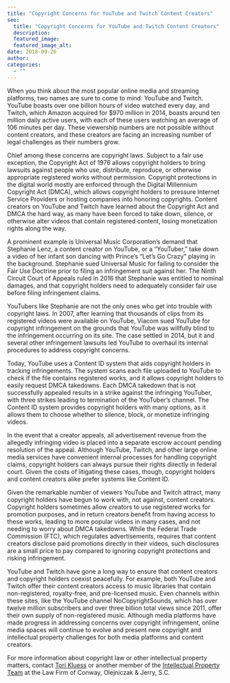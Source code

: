 ```yaml
---
title: "Copyright Concerns for YouTube and Twitch Content Creators"
seo:
  title: "Copyright Concerns for YouTube and Twitch Content Creators"
  description:
  featured_image:
  featured_image_alt:
date: 2018-09-26
author:
categories:
  - ""
---
```


When you think about the most popular online media and streaming platforms, two names are sure to come to mind: YouTube and Twitch. YouTube boasts over one billion hours of video watched every day, and Twitch, which Amazon acquired for $970 million in 2014, boasts around ten million daily active users, with each of these users watching an average of 106 minutes per day. These viewership numbers are not possible without content creators, and these creators are facing an increasing number of legal challenges as their numbers grow.

Chief among these concerns are copyright laws. Subject to a fair use exception, the Copyright Act of 1976 allows copyright holders to bring lawsuits against people who use, distribute, reproduce, or otherwise appropriate registered works without permission. Copyright protections in the digital world mostly are enforced through the Digital Millennium Copyright Act (DMCA), which allows copyright holders to pressure Internet Service Providers or hosting companies into honoring copyrights. Content creators on YouTube and Twitch have learned about the Copyright Act and DMCA the hard way, as many have been forced to take down, silence, or otherwise alter videos that contain registered content, losing monetization rights along the way.

A prominent example is Universal Music Corporation’s demand that Stephanie Lenz, a content creator on YouTube, or a “YouTuber,” take down a video of her infant son dancing with Prince’s “Let’s Go Crazy” playing in the background. Stephanie sued Universal Music for failing to consider the Fair Use Doctrine prior to filing an infringement suit against her. The Ninth Circuit Court of Appeals ruled in 2016 that Stephanie was entitled to nominal damages, and that copyright holders need to adequately consider fair use before filing infringement claims.

YouTubers like Stephanie are not the only ones who get into trouble with copyright laws. In 2007, after learning that thousands of clips from its registered videos were available on YouTube, Viacom sued YouTube for copyright infringement on the grounds that YouTube was willfully blind to the infringement occurring on its site. The case settled in 2014, but it and several other infringement lawsuits led YouTube to overhaul its internal procedures to address copyright concerns.

Today, YouTube uses a Content ID system that aids copyright holders in tracking infringements. The system scans each file uploaded to YouTube to check if the file contains registered works, and it allows copyright holders to easily request DMCA takedowns. Each DMCA takedown that is not successfully appealed results in a strike against the infringing YouTuber, with three strikes leading to termination of the YouTuber’s channel. The Content ID system provides copyright holders with many options, as it allows them to choose whether to silence, block, or monetize infringing videos.

In the event that a creator appeals, all advertisement revenue from the allegedly infringing video is placed into a separate escrow account pending resolution of the appeal. Although YouTube, Twitch, and other large online media services have convenient internal processes for handling copyright claims, copyright holders can always pursue their rights directly in federal court. Given the costs of litigating these cases, though, copyright holders and content creators alike prefer systems like Content ID.

Given the remarkable number of viewers YouTube and Twitch attract, many copyright holders have begun to work with, not against, content creators. Copyright holders sometimes allow creators to use registered works for promotion purposes, and in return creators benefit from having access to these works, leading to more popular videos in many cases, and not needing to worry about DMCA takedowns. While the Federal Trade Commission (FTC), which regulates advertisements, requires that content creators disclose paid promotions directly in their videos, such disclosures are a small price to pay compared to ignoring copyright protections and risking infringement.

YouTube and Twitch have gone a long way to ensure that content creators and copyright holders coexist peacefully. For example, both YouTube and Twitch offer their content creators access to music libraries that contain non-registered, royalty-free, and pre-licensed music. Even channels within these sites, like the YouTube channel NoCopyrightSounds, which has over twelve million subscribers and over three billion total views since 2011, offer their own supply of non-registered music. Although media platforms have made progress in addressing concerns over copyright infringement, online media spaces will continue to evolve and present new copyright and intellectual property challenges for both media platforms and content creators.

For more information about copyright law or other intellectual property matters, contact [Tori Kluess](/our-team/tori-l-kluess/) or another member of the [Intellectual Property Team](/practice-areas/intellectual-property/) at the Law Firm of Conway, Olejniczak & Jerry, S.C.
